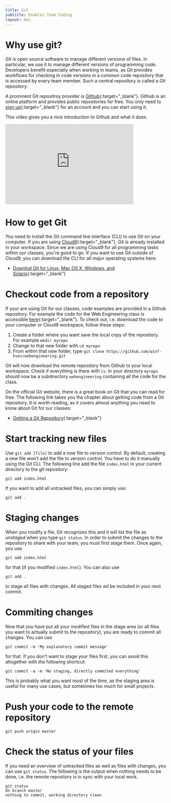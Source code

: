 ```yaml
---
title: Git
subtitle: Enables Team Coding
layout: doc
---
```


# Why use git? 

*Git* is open source software to manage different versions of files. In particular, we use it to manage different versions of programming code. Developers benefit especially when working in teams, as Git provides workflows for checking in code versions in a common code repository that is accessed by every team member. Such a central repository is called a *Git repository*.

A prominent Git repositroy provider is [Github](https://github.com/){:target="_blank"}. Github is an online platform and provides public repositories for free. You only need to [sign up](https://github.com/join){:target="_blank"} for an account and you can start using it. 

This video gives you a nice introduction to Github and what it does.

<iframe width="400" height="250" src="https://www.youtube.com/embed/w3jLJU7DT5E?rel=0" frameborder="0" allowfullscreen></iframe>
 
# How to get Git

You need to install the Git command line interface (CLI) to use Git on your computer. If you are using [Cloud9](https://c9.io/){:target="_blank"}, Git is already installed in your workspace. Since we are using Cloud9 for all programming tasks within our classes, you're good to go. If you want to use Git outside of Cloud9, you can download the CLI for all major operating systems here:

- [Downlod Git for Linux, Mac OS X, Windows, and Solaris](https://git-scm.com/downloads){:target="_blank"}

# Checkout code from a repository

If your are using Git for our classes, code examples are provided in a Github repository. For example the code for the Web Engineering class is accessible [here](https://github.com/winf-hsos/webengineering){:target="_blank"}. To check out, i.e. download the code to your computer or Cloud9 workspace, follow these steps:

1. Create a folder where you want save the local copy of the repository. For example `mkdir myrepo`
2. Change to that new folder with `cd myrepo`
3. From within that new folder, type `git clone https://github.com/winf-hsos/webengineering.git`

Git will now download the remote repository from Github to your local workspace. Check if everything is there with `ls`. In your directory `myrepo` should now be a subdirectory `webengineering` containing all the code for the class.

On the official Git website, there is a great book on Git that you can read for free. The following link takes you the chapter about getting code from a Git repository. It is worth reading, as it covers almost anything you need to know about Git for our classes:

- [Getting a Git Repository](https://git-scm.com/book/id/v2/Git-Basics-Getting-a-Git-Repository){:target="_blank"}

# Start tracking new files

Use `git add [file]` to add a new file to version control. By default, creating a new file won't add the file to version control. You have to do it manually using the Git CLI. The following line add the file `index.html` in your current directory to the git repository:

`git add index.html`

If you want to add all untracked files, you can simply use:

`git add .`

# Staging changes

When you modify a file, Git recognizes this and it will list the file as *unstaged* when you type `git status`. In order to submit the changes to the repository to share with your team, you must first stage them. Once again, you use 

`git add index.html`

for that (if you modified `index.html`). You can also use

`git add .`

to stage all files with changes. All staged files wil be included in your next commit.

# Commiting changes

Now that you have put all your modified files in the stage area (or all files you want to actually submit to the repository), you are ready to commit all changes. You can use

`git commit -m 'My explanatory commit message'`

for that. If you don't want to stage your files first, you can avoid this altogether with the following shortcut:

`git commit -a -m 'No staging, directly commited everything'`

This is probably what you want most of the time, as the staging area is useful for many use cases, but sometimes too much for small projects.

# Push your code to the remote repository

 `git push origin master`

# Check the status of your files

If you need an overview of untracked files as well as files with changes, you can use `git status`. The following is the output when nothing needs to be done, i.e. the remote repository is in sync with your local work.

```
git status
On branch master
nothing to commit, working directory clean
```